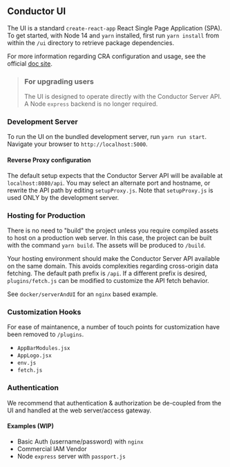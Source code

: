 ## Conductor UI
The UI is a standard `create-react-app` React Single Page Application (SPA). To get started, with Node 14 and `yarn` installed, first run `yarn install` from within the `/ui` directory to retrieve package dependencies.

For more information regarding CRA configuration and usage, see the official [doc site](https://create-react-app.dev/).

> ### For upgrading users
> The UI is designed to operate directly with the Conductor Server API. A Node `express` backend is no longer required.

### Development Server
To run the UI on the bundled development server, run `yarn run start`. Navigate your browser to `http://localhost:5000`.

#### Reverse Proxy configuration
The default setup expects that the Conductor Server API will be available at `localhost:8080/api`. You may select an alternate port and hostname, or rewrite the API path by editing `setupProxy.js`. Note that `setupProxy.js` is used ONLY by the development server.

### Hosting for Production
There is no need to "build" the project unless you require compiled assets to host on a production web server. In this case, the project can be built with the command `yarn build`. The assets will be produced to `/build`. 

Your hosting environment should make the Conductor Server API available on the same domain. This avoids complexities regarding cross-origin data fetching. The default path prefix is `/api`. If a different prefix is desired, `plugins/fetch.js` can be modified to customize the API fetch behavior.

See `docker/serverAndUI` for an `nginx` based example.

### Customization Hooks
For ease of maintanence, a number of touch points for customization have been removed to `/plugins`. 

* `AppBarModules.jsx`
* `AppLogo.jsx`
* `env.js`
* `fetch.js`

### Authentication
We recommend that authentication & authorization be de-coupled from the UI and  handled at the web server/access gateway. 

#### Examples (WIP)
* Basic Auth (username/password) with `nginx`
* Commercial IAM Vendor 
* Node `express` server with `passport.js`








